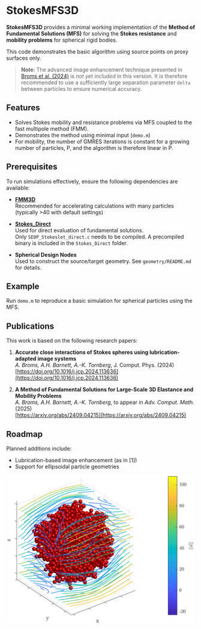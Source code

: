 
# StokesMFS3D

**StokesMFS3D** provides a minimal working implementation of the **Method of Fundamental Solutions (MFS)** for solving the **Stokes resistance** and **mobility problems** for spherical rigid bodies.

This code demonstrates the basic algorithm using source points on proxy surfaces only. 

> **Note**: The advanced image enhancement technique presented in [Broms et al. (2024)](#publications) is *not yet included* in this version. It is therefore recommended to use a sufficiently large separation parameter `delta` between particles to ensure numerical accuracy.

## Features

- Solves Stokes mobility and resistance problems via MFS coupled to the fast multipole method (FMM).
- Demonstrates the method using minimal input (`demo.m`)
- For mobility, the number of GMRES iterations is constant for a growing number of particles, P, and the algorithm is therefore linear in P.

## Prerequisites

To run simulations effectively, ensure the following dependencies are available:

- **[FMM3D](https://github.com/flatironinstitute/FMM3D)**  
  Recommended for accelerating calculations with many particles (typically >40 with default settings)

- **[Stokes_Direct](https://github.com/annabroms/Stokes_Direct)**  
  Used for direct evaluation of fundamental solutions.  
  Only `SE0P_Stokeslet_direct.c` needs to be compiled. A precompiled binary is included in the `Stokes_Direct` folder.

- **Spherical Design Nodes**  
  Used to construct the source/target geometry. See `geometry/README.md` for details.

## Example

Run `demo.m` to reproduce a basic simulation for spherical particles using the MFS.

## Publications

This work is based on the following research papers:

1. **Accurate close interactions of Stokes spheres using lubrication-adapted image systems**  
   *A. Broms, A.H. Barnett, A.-K. Tornberg*, J. Comput. Phys. (2024)  
   [https://doi.org/10.1016/j.jcp.2024.113636](https://doi.org/10.1016/j.jcp.2024.113636)

2. **A Method of Fundamental Solutions for Large-Scale 3D Elastance and Mobility Problems**  
   *A. Broms, A.H. Barnett, A.-K. Tornberg*, to appear in *Adv. Comput. Math.* (2025)  
   [https://arxiv.org/abs/2409.04215](https://arxiv.org/abs/2409.04215)

## Roadmap

Planned additions include:

- Lubrication-based image enhancement (as in [1])
- Support for ellipsoidal particle geometries

![Clustered particles](cluster.png)



